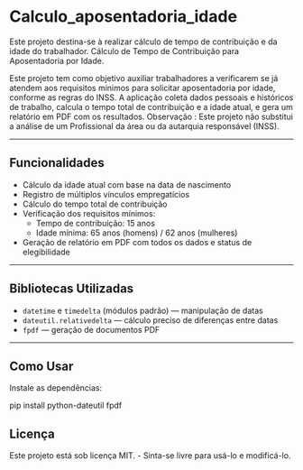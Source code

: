 # Calculo_aposentadoria_idade
Este projeto destina-se à realizar cálculo de tempo de contribuição e da idade do trabalhador.
Cálculo de Tempo de Contribuição para Aposentadoria por Idade. 

Este projeto tem como objetivo auxiliar trabalhadores a verificarem se já atendem aos requisitos mínimos para solicitar aposentadoria por idade, conforme as regras do INSS. A aplicação coleta dados pessoais e históricos de trabalho, calcula o tempo total de contribuição e a idade atual, e gera um relatório em PDF com os resultados. Observação : Este projeto não substitui a análise de  um Profissional da área ou da autarquia responsável (INSS).

---
## Funcionalidades

- Cálculo da idade atual com base na data de nascimento
- Registro de múltiplos vínculos empregatícios
- Cálculo do tempo total de contribuição
- Verificação dos requisitos mínimos:
  - Tempo de contribuição: 15 anos
  - Idade mínima: 65 anos (homens) / 62 anos (mulheres)
- Geração de relatório em PDF com todos os dados e status de elegibilidade

---

## Bibliotecas Utilizadas

- `datetime` e `timedelta` (módulos padrão) — manipulação de datas
- `dateutil.relativedelta` — cálculo preciso de diferenças entre datas
- `fpdf` — geração de documentos PDF

---

## Como Usar

Instale as dependências:


pip install python-dateutil fpdf

## Licença

Este projeto está sob licença MIT. - Sinta-se livre para usá-lo  e modificá-lo. 

